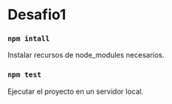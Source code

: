 # Desafio1


### `npm intall`

Instalar recursos de node_modules necesarios.

### `npm test`

Ejecutar el proyecto en un servidor local.
